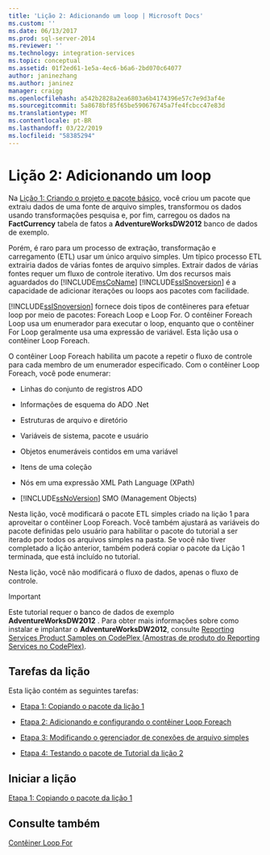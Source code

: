 ```yaml
---
title: 'Lição 2: Adicionando um loop | Microsoft Docs'
ms.custom: ''
ms.date: 06/13/2017
ms.prod: sql-server-2014
ms.reviewer: ''
ms.technology: integration-services
ms.topic: conceptual
ms.assetid: 01f2ed61-1e5a-4ec6-b6a6-2bd070c64077
author: janinezhang
ms.author: janinez
manager: craigg
ms.openlocfilehash: a542b2828a2ea6803a6b4174396e57c7e9d3af4e
ms.sourcegitcommit: 5a8678bf85f65be590676745a7fe4fcbcc47e83d
ms.translationtype: MT
ms.contentlocale: pt-BR
ms.lasthandoff: 03/22/2019
ms.locfileid: "58385294"
---
```

# <a name="lesson-2-adding-looping"></a>Lição 2: Adicionando um loop
  Na [Lição 1: Criando o projeto e pacote básico](lesson-1-create-a-project-and-basic-package-with-ssis.md), você criou um pacote que extraiu dados de uma fonte de arquivo simples, transformou os dados usando transformações pesquisa e, por fim, carregou os dados na **FactCurrency** tabela de fatos a **AdventureWorksDW2012** banco de dados de exemplo.  
  
 Porém, é raro para um processo de extração, transformação e carregamento (ETL) usar um único arquivo simples. Um típico processo ETL extrairia dados de várias fontes de arquivo simples. Extrair dados de várias fontes requer um fluxo de controle iterativo. Um dos recursos mais aguardados do [!INCLUDE[msCoName](../includes/msconame-md.md)] [!INCLUDE[ssISnoversion](../includes/ssisnoversion-md.md)] é a capacidade de adicionar iterações ou loops aos pacotes com facilidade.  
  
 [!INCLUDE[ssISnoversion](../includes/ssisnoversion-md.md)] fornece dois tipos de contêineres para efetuar loop por meio de pacotes: Foreach Loop e Loop For. O contêiner Foreach Loop usa um enumerador para executar o loop, enquanto que o contêiner For Loop geralmente usa uma expressão de variável. Esta lição usa o contêiner Loop Foreach.  
  
 O contêiner Loop Foreach habilita um pacote a repetir o fluxo de controle para cada membro de um enumerador especificado. Com o contêiner Loop Foreach, você pode enumerar:  
  
-   Linhas do conjunto de registros ADO  
  
-   Informações de esquema do ADO .Net  
  
-   Estruturas de arquivo e diretório  
  
-   Variáveis de sistema, pacote e usuário  
  
-   Objetos enumeráveis contidos em uma variável  
  
-   Itens de uma coleção  
  
-   Nós em uma expressão XML Path Language (XPath)  
  
-   [!INCLUDE[ssNoVersion](../includes/ssnoversion-md.md)] SMO (Management Objects)  
  
 Nesta lição, você modificará o pacote ETL simples criado na lição 1 para aproveitar o contêiner Loop Foreach. Você também ajustará as variáveis do pacote definidas pelo usuário para habilitar o pacote do tutorial a ser iterado por todos os arquivos simples na pasta. Se você não tiver completado a lição anterior, também poderá copiar o pacote da Lição 1 terminada, que está incluído no tutorial.  
  
 Nesta lição, você não modificará o fluxo de dados, apenas o fluxo de controle.  
  
> [!IMPORTANT]  
>  Este tutorial requer o banco de dados de exemplo **AdventureWorksDW2012** . Para obter mais informações sobre como instalar e implantar o **AdventureWorksDW2012**, consulte [Reporting Services Product Samples on CodePlex (Amostras de produto do Reporting Services no CodePlex)](https://go.microsoft.com/fwlink/p/?LinkID=526910).  
  
## <a name="lesson-tasks"></a>Tarefas da lição  
 Esta lição contém as seguintes tarefas:  
  
-   [Etapa 1: Copiando o pacote da lição 1](lesson-2-1-copying-the-lesson-1-package.md)  
  
-   [Etapa 2: Adicionando e configurando o contêiner Loop Foreach](lesson-2-2-adding-and-configuring-the-foreach-loop-container.md)  
  
-   [Etapa 3: Modificando o gerenciador de conexões de arquivo simples](lesson-2-3-modifying-the-flat-file-connection-manager.md)  
  
-   [Etapa 4: Testando o pacote de Tutorial da lição 2](lesson-2-4-testing-the-lesson-2-tutorial-package.md)  
  
## <a name="start-the-lesson"></a>Iniciar a lição  
 [Etapa 1: Copiando o pacote da lição 1](lesson-2-1-copying-the-lesson-1-package.md)  
  
## <a name="see-also"></a>Consulte também  
 [Contêiner Loop For](control-flow/for-loop-container.md)  
  
  
